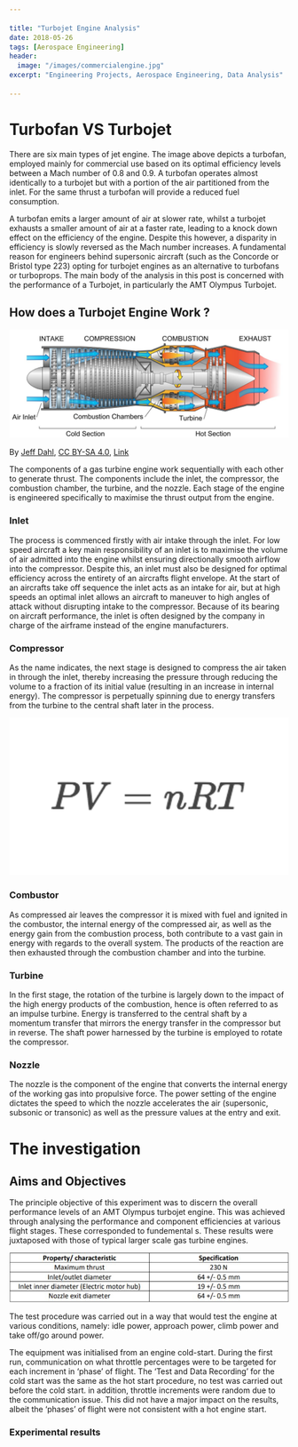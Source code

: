 ```yaml
---

title: "Turbojet Engine Analysis"
date: 2018-05-26
tags: [Aerospace Engineering]
header:
  image: "/images/commercialengine.jpg"
excerpt: "Engineering Projects, Aerospace Engineering, Data Analysis"

---
```


# Turbofan VS Turbojet

There are six main types of jet engine. The image above depicts a turbofan, employed mainly for commercial use based on its optimal efficiency levels between a Mach number of 0.8 and 0.9. A turbofan operates almost identically to a turbojet but with a portion of the air partitioned from the inlet. For the same thrust a turbofan will provide a reduced fuel consumption.

 A turbofan emits a larger amount of air at slower rate, whilst a turbojet exhausts a smaller amount of air at a faster rate, leading to a knock down effect on the efficiency of the engine. Despite this however, a disparity in efficiency is slowly reversed as the Mach number increases. A fundamental reason for engineers behind supersonic aircraft (such as the Concorde or Bristol type 223) opting for turbojet engines as an alternative to turbofans or turboprops. The main body of the analysis in this post is concerned with the performance of a Turbojet, in particularly the AMT Olympus Turbojet.

## How does a Turbojet Engine Work ?

<img src="/images/turbojetengine.jpg">

By <a href="//commons.wikimedia.org/wiki/User:Jeff_Dahl" title="User:Jeff Dahl">Jeff Dahl</a>, <a href="https://creativecommons.org/licenses/by-sa/4.0" title="Creative Commons Attribution-Share Alike 4.0">CC BY-SA 4.0</a>, <a href="https://commons.wikimedia.org/w/index.php?curid=3235265">Link</a>

The components of a gas turbine engine work sequentially with each other to generate thrust. The components include the inlet, the compressor, the combustion chamber, the turbine, and the nozzle. Each stage of the engine is engineered specifically to maximise the thrust output from the engine.

### Inlet

The process is commenced firstly with air intake through the inlet. For low speed aircraft a key main responsibility of an inlet is to maximise the volume of air admitted into the engine whilst ensuring directionally smooth airflow into the compressor. Despite this, an inlet must also be designed for optimal efficiency across the entirety of an aircrafts flight envelope. At the start of an aircrafts take off sequence the inlet acts as an intake for air, but at high speeds an optimal inlet allows an aircraft to maneuver to high angles of attack without disrupting intake to the compressor. Because of its bearing on aircraft performance, the inlet is often designed by the company in charge of the airframe instead of the engine manufacturers.

### Compressor

As the name indicates, the next stage is designed to compress the air taken in through the inlet, thereby increasing the pressure through reducing the volume to a fraction of its initial value (resulting in an increase in internal energy). The compressor is perpetually spinning due to energy transfers from the turbine to the central shaft later in the process.  

<img src="/images/gaslaw.png">

### Combustor

As compressed air leaves the compressor it is mixed with fuel and ignited in the combustor, the internal energy of the compressed air, as well as the energy gain from the combustion process, both contribute to a vast gain in energy with regards to the overall system. The products of the reaction are then exhausted through the combustion chamber and into the turbine.

### Turbine

In the first stage, the rotation of the turbine is largely down to the impact of the high energy products of the combustion, hence is often referred to as an impulse turbine. Energy is transferred to the central shaft by a momentum transfer that mirrors the energy transfer in the compressor but in reverse. The shaft power harnessed by the turbine is employed to rotate the compressor.

### Nozzle

The nozzle is the component of the engine that converts the internal energy of the working gas into propulsive force. The power setting of the engine dictates the speed to which the nozzle accelerates the air (supersonic, subsonic or transonic) as well as the pressure values at the entry and exit.


# The investigation

## Aims and Objectives

The principle objective of this experiment was to discern the overall performance levels of an AMT Olympus turbojet engine. This was achieved through analysing the performance and component efficiencies at various flight stages. These corresponded to fundemental s. These results were juxtaposed with those of typical larger scale gas turbine engines.

<img src="/images/turbojetspec.jpg">

The test procedure was carried out in a way that would test the engine at various conditions, namely: idle power, approach power, climb power and take off/go around power.

The equipment was initialised from an engine cold-start. During the first run, communication on what throttle percentages were to be targeted for each increment in ‘phase’ of flight. The ‘Test and Data Recording’ for the cold start was the same as the hot start procedure, no test was carried out before the cold start. in addition, throttle increments were random due to the communication issue. This did not have a major impact on the results, albeit the ‘phases’ of flight were not consistent with a hot engine start.

### Experimental results

